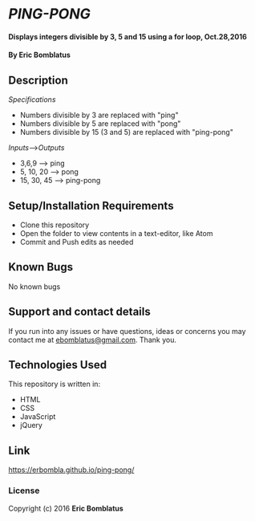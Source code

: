 # _PING-PONG_

#### Displays integers divisible by 3, 5 and 15 using a for loop, Oct.28,2016

#### **By Eric Bomblatus**

## Description

_Specifications_
* Numbers divisible by 3 are replaced with "ping"
* Numbers divisible by 5 are replaced with "pong"
* Numbers divisible by 15 (3 and 5) are replaced with "ping-pong"

_Inputs_-->_Outputs_
* 3,6,9 --> ping
* 5, 10, 20 --> pong
* 15, 30, 45 --> ping-pong

## Setup/Installation Requirements
* Clone this repository
* Open the folder to view contents in a text-editor, like Atom
* Commit and Push edits as needed

## Known Bugs

No known bugs

## Support and contact details

If you run into any issues or have questions, ideas or concerns you may contact me at ebomblatus@gmail.com. Thank you.

## Technologies Used

This repository is written in:

* HTML
* CSS
* JavaScript
* jQuery

## Link

https://erbombla.github.io/ping-pong/

### License

Copyright (c) 2016 **Eric Bomblatus**
